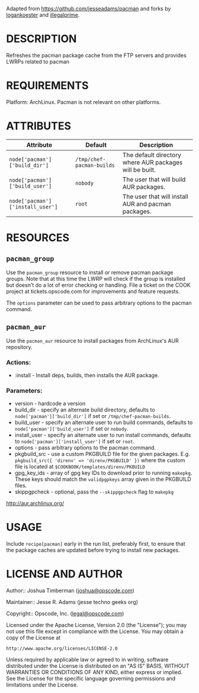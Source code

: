 Adapted from https://github.com/jesseadams/pacman and forks by [logankoester](https://github.com/logankoester/) and [illegalprime](https://github.com/illegalprime).

DESCRIPTION
===========

Refreshes the pacman package cache from the FTP servers and provides LWRPs related to pacman

REQUIREMENTS
============

Platform: ArchLinux. Pacman is not relevant on other platforms.

ATTRIBUTES
==========

| Attribute                    | Default                                   | Description                                             |
|------------------------------|-------------------------------------------|---------------------------------------------------------|
| `node['pacman']['build_dir']`    | `/tmp/chef-pacman-builds`               | The default directory where AUR packages will be built. |
| `node['pacman']['build_user']`   | `nobody`                                | The user that will build AUR packages.                  |
| `node['pacman']['install_user']` | `root`                                  | The user that will install AUR and pacman packages.     |

RESOURCES
=========

`pacman_group`
--------------

Use the `pacman_group` resource to install or remove pacman package groups. Note that at this time the LWRP will check if the group is installed but doesn't do a lot of error checking or handling. File a ticket on the COOK project at tickets.opscode.com for improvements and feature requests.

The `options` parameter can be used to pass arbitrary options to the pacman command.

`pacman_aur`
------------

Use the `pacman_aur` resource to install packages from ArchLinux's AUR repository.

### Actions:

* :install - Install deps, builds, then installs the AUR package.

### Parameters:

* version - hardcode a version
* build\_dir - specify an alternate build directory, defaults to `node['pacman']['build_dir']` if set or `/tmp/chef-pacman-builds`.
* build\_user - specify an alternate user to run build commands, defaults to `node['pacman']['build_user']` if set or `nobody`.
* install\_user - specify an alternate user to run install commands, defaults to `node['pacman']['install_user']` if set or `root`.
* options - pass arbitrary options to the pacman command.
* pkgbuild\_src - use a custom PKGBUILD file for the given packages. E.g. `pkgbuild_src({ 'direnv' => 'direnv/PKGBUILD' })` where the custom file is located at `$COOKBOOK/templates/direnv/PKBUILD`
* gpg\_key\_ids - array of gpg key IDs to download prior to running `makepkg`. These keys should match the `validpgpkeys` array given in the PKGBUILD files.
* skippgpcheck - optional, pass the `--skippgpcheck` flag to `makepkg`

http://aur.archlinux.org/

USAGE
=====

Include `recipe[pacman]` early in the run list, preferably first, to ensure that the package caches are updated before trying to install new packages.


LICENSE AND AUTHOR
==================

Author:: Joshua Timberman (<joshua@opscode.com>)

Maintainer:: Jesse R. Adams (jesse <at> techno <dash> geeks <dot> org)

Copyright:: Opscode, Inc. (<legal@opscode.com>)

Licensed under the Apache License, Version 2.0 (the "License");
you may not use this file except in compliance with the License.
You may obtain a copy of the License at

    http://www.apache.org/licenses/LICENSE-2.0

Unless required by applicable law or agreed to in writing, software
distributed under the License is distributed on an "AS IS" BASIS,
WITHOUT WARRANTIES OR CONDITIONS OF ANY KIND, either express or implied.
See the License for the specific language governing permissions and
limitations under the License.
